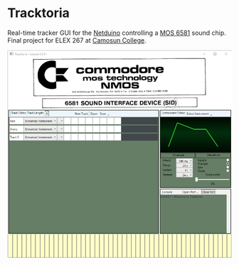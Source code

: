 # Tracktoria
Real-time tracker GUI for the [Netduino](https://en.wikipedia.org/wiki/MOS_Technology_6581) controlling a [MOS 6581](https://en.wikipedia.org/wiki/MOS_Technology_6581) sound chip. Final project for ELEX 267 at [Camosun College](http://camosun.ca/learn/calendar/current/web/ecet.html).

![app screenshot](https://github.com/aspck/Tracktoria/blob/master/img/window.png "app screenshot")
